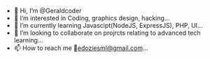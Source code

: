 - 👋 Hi, I’m @Geraldcoder
- 👀 I’m interested in Coding, graphics design, hacking...
- 🌱 I’m currently learning Javascipt(NodeJS, ExpressJS), PHP, UI...
- 💞️ I’m looking to collaborate on projrcts relating to advanced tech learning...
- 📫 How to reach me 💌edoziesml@gmail.com...

<!---
Geraldcoder/Geraldcoder is a ✨ special ✨ repository because its `README.md` (this file) appears on your GitHub profile.
You can click the Preview link to take a look at your changes.
--->

